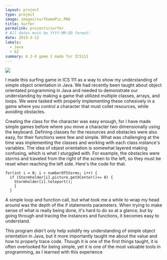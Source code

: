 ```yaml
---
layout: project
type: project
image: images/surfGamePic.PNG
title: Surfer
permalink: projects/surfer
# All dates must be YYYY-MM-DD format!
date: 2019-3-12
labels:
  - Java
  - EZ
summary: A 2-d game I made for ICS111
---
```


<img class="ui image" src="{{ site.baseurl }}/images/surfGamePic.PNG">

I made this surfing game in ICS 111 as a way to show my understanding of simple object orientation in Java. We had recently been taught about object orientated programming in Java and needed to demonstrate our understanding by making a game that utilized multiple classes, arrays, and loops. We were tasked with properly implementing these cohesively in a game where you control a character that must collet resources, while avoiding obstacles.

Creating the class for the character was easy enough, for I have made simple games before where you move a character two dimensionally using the keyboard. Defining classes for the resources and obstacles were also easy, for their functions were few and simple. What was challenging at the time was implementing the classes and working with each class instance's variables. The idea of objest orientation is somewhat layered making confusing, which is what I sturggled with. For example, the obstacles were storms and traveled from the right of the screen to the left, so they must be reset when reaching the left side. Here's the code for that.

```
for(int i = 0; i < numberOfStorms; i++) {
  if (Stormholder[i].picture.getXCenter()<= 0) {
    Stormholder[i].teleport();
    }
  }
```

A simple loop and function call, but what took me a while to wrap my head around was the depth of the if statements parameters. When trying to make sense of what is really being done, it's hard to do so at a glance, but by going through and tracing the instances and functions, it becomes easy to understand.

This program didn't only help solidify my understanding of simple object orientation in Java, but it more importantly taught me about the value and how to properly trace code. Though it is one of the first things taught, it is often overlooked for being simple, yet it is one of the most valuable tools in programming, as I learned with this experience

